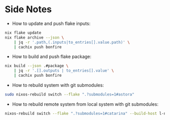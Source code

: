 # Side Notes

* How to update and push flake inputs:

```sh 
nix flake update 
nix flake archive --json \
    | jq -r '.path,(.inputs|to_entries[].value.path)' \
    | cachix push bonfire
```

* How to build and push flake package:

```sh 
nix build --json .#package \
    | jq -r '.[].outputs | to_entries[].value' \
    | cachix push bonfire 
```

* How to rebuild system with git submodules:

```sh 
sudo nixos-rebuild switch --flake ".?submodules=1#astora"
```

* How to rebuild remote system from local system with git submodules:

```sh 
nixos-rebuild switch --flake ".?submodules=1#catarina" --build-host l-nafaryus@astora --target-host l.nafaryus@catarina --use-remote-sudo
```



